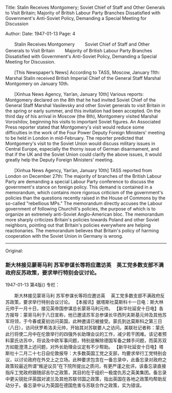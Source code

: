 Title: Stalin Receives Montgomery; Soviet Chief of Staff and Other Generals to Visit Britain; Majority of British Labour Party Branches Dissatisfied with Government's Anti-Soviet Policy, Demanding a Special Meeting for Discussion

Author: 
Date: 1947-01-13
Page: 4

　　Stalin Receives Montgomery
　　Soviet Chief of Staff and Other Generals to Visit Britain
　　Majority of British Labour Party Branches Dissatisfied with Government's Anti-Soviet Policy, Demanding a Special Meeting for Discussion.

　　[This Newspaper’s News] According to TASS, Moscow, January 11th: Marshal Stalin received British Imperial Chief of the General Staff Marshal Montgomery on January 10th.

　　[Xinhua News Agency, Yan’an, January 10th] Various reports: Montgomery declared on the 8th that he had invited Soviet Chief of the General Staff Marshal Vasilevsky and other Soviet generals to visit Britain in the spring or early summer, and this invitation had been accepted. On the third day of his arrival in Moscow (the 8th), Montgomery visited Marshal Voroshilov, beginning his visits to important Soviet figures. An Associated Press reporter stated that Montgomery's visit would reduce some difficulties in the work of the Four Power Deputy Foreign Ministers' meeting to be held in London in mid-February. The reporter predicted that Montgomery's visit to the Soviet Union would discuss military issues in Central Europe, especially the thorny issue of German disarmament, and that if the UK and the Soviet Union could clarify the above issues, it would greatly help the Deputy Foreign Ministers' meeting.

　　[Xinhua News Agency, Yan’an, January 10th] TASS reported from London on December 27th: The majority of branches of the British Labour Party are demanding a special Labour Party conference to discuss the government's stance on foreign policy. This demand is contained in a memorandum, which contains more rigorous criticism of the government's policies than the questions recently raised in the House of Commons by the so-called "rebellious MPs." The memorandum directly accuses the Labour government of following Churchill's policies, the purpose of which is to organize an extremely anti-Soviet Anglo-American bloc. The memorandum more sharply criticizes Britain's policies towards Poland and other Soviet neighbors, pointing out that Britain's policies everywhere are helping reactionaries. The memorandum believes that Britain's policy of harming cooperation with the Soviet Union in Germany is wrong.



<hr /> 

Original: 


### 斯大林接见蒙哥马利  苏军参谋长等将应邀访英　英工党多数支部不满政府反苏政策，要求举行特别会议讨论。

1947-01-13
第4版()
专栏：

　　斯大林接见蒙哥马利
    苏军参谋长等将应邀访英
  　英工党多数支部不满政府反苏政策，要求举行特别会议讨论。
    【本报讯】据塔斯社莫斯科十一日电：斯大林元帅于一月十日，接见英帝国参谋总长蒙哥马利元帅。
    【新华社延安十日电】各方报导：蒙哥马利于八日宣称，他已邀请苏军总参谋长华西列夫斯基元帅及其他苏军将领，于今春或夏初访问英国，此种邀请已被接受。蒙氏到达莫斯科之第三日（八日），访问伏罗希洛夫元帅，开始其对苏联要人之访问。美联社记者称：蒙氏此行将使二月中在伦敦举行的四强外长助理会议的工作，减少若干困难。该记者预料蒙氏访苏中，将谈及中欧军事问题，特别是解除德国军备之棘手问题，而英苏双方如能澄清上述问题，对外长助理会议定有不少帮助。
    【新华社延安十日电】塔斯社十二月二十七日自伦敦报导：大多数英国工党之支部，均要求举行工党特别会议，以讨论政府在外交上之立场。此种要求包含在一备忘录中，此备忘录对政府之政策较最近所谓“叛逆议员”在下院所提出之质问，有更严谨之批评。该备忘录直接指斥工党政府跟随邱吉尔之政策，其目的在于组织一极度仇苏之英美集团。备忘录中更尖锐批评英国对波兰及其他苏联邻国之政策，指出英国在各地之政策均帮助反动分子。备忘录中认为英国在德国危害与苏联合作之政策，实为错误。
